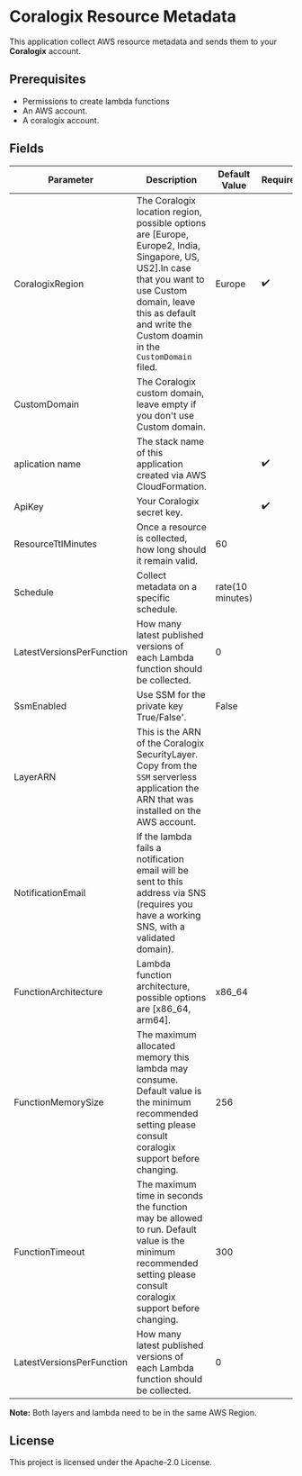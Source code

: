 # Coralogix Resource Metadata

This application collect AWS resource metadata and sends them to your **Coralogix** account.

## Prerequisites
* Permissions to create lambda functions
* An AWS account.
* A coralogix account.

## Fields 

| Parameter | Description | Default Value | Required |
|---|---|---|---|
| CoralogixRegion | The Coralogix location region, possible options are [Europe, Europe2, India, Singapore, US, US2].In case that you want to use Custom domain, leave this as default and write the Custom doamin in the ``CustomDomain`` filed. | Europe | :heavy_check_mark: |
| CustomDomain | The Coralogix custom domain, leave empty if you don't use Custom domain. | | |
| aplication name | The stack name of this application created via AWS CloudFormation. | | :heavy_check_mark: |
| ApiKey | Your Coralogix secret key. | | :heavy_check_mark: |
| ResourceTtlMinutes | Once a resource is collected, how long should it remain valid. | 60 | |
| Schedule | Collect metadata on a specific schedule. | rate(10 minutes) | |
| LatestVersionsPerFunction | How many latest published versions of each Lambda function should be collected. | 0 | |
| SsmEnabled | Use SSM for the private key True/False'. | False | |
| LayerARN | This is the ARN of the Coralogix SecurityLayer. Copy from the ``SSM`` serverless application the ARN that was installed on the AWS account. | | |
| NotificationEmail | If the lambda fails a notification email will be sent to this address via SNS (requires you have a working SNS, with a validated domain). | | |
| FunctionArchitecture | Lambda function architecture, possible options are [x86_64, arm64]. | x86_64 | |
| FunctionMemorySize | The maximum allocated memory this lambda may consume. Default value is the minimum recommended setting please consult coralogix support before changing. | 256 |  |
| FunctionTimeout | The maximum time in seconds the function may be allowed to run. Default value is the minimum recommended setting please consult coralogix support before changing. | 300 |  |
| LatestVersionsPerFunction | How many latest published versions of each Lambda function should be collected. | 0 | | 


**Note:** Both layers and lambda need to be in the same AWS Region.

## License

This project is licensed under the Apache-2.0 License.


